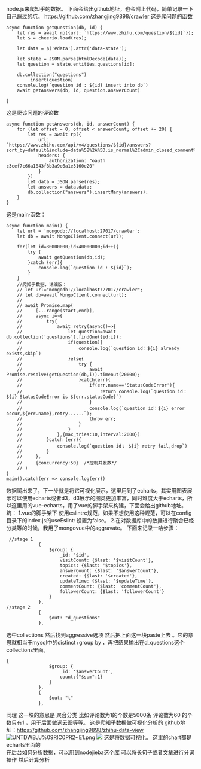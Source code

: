 node.js来爬知乎的数据。
下面会给出github地址，也会附上代码，简单记录一下自己踩过的坑。
https://github.com/zhangjing9898/crawler
这是爬问题的函数
```
async function getQuestion(db, id) {
    let res = await rp({url: `https://www.zhihu.com/question/${id}`});
    let $ = cheerio.load(res);

    let data = $('#data').attr('data-state');

    let state = JSON.parse(htmlDecode(data));
    let question = state.entities.questions[id];

    db.collection("questions")
        .insert(question)
    console.log(`question id : ${id} insert into db`)
    await getAnswers(db, id, question.answerCount)

}
```
这是爬该问题的评论数
```
async function getAnswers(db, id, answerCount) {
    for (let offset = 0; offset < answerCount; offset += 20) {
        let res = await rp({
            url: `https://www.zhihu.com/api/v4/questions/${id}/answers?sort_by=default&include=data%5B%2A%5D.is_normal%2Cadmin_closed_comment%2Creward_info%2Cis_collapsed%2Cannotation_action%2Cannotation_detail%2Ccollapse_reason%2Cis_sticky%2Ccollapsed_by%2Csuggest_edit%2Ccomment_count%2Ccan_comment%2Ccontent%2Ceditable_content%2Cvoteup_count%2Creshipment_settings%2Ccomment_permission%2Ccreated_time%2Cupdated_time%2Creview_info%2Crelevant_info%2Cquestion%2Cexcerpt%2Crelationship.is_authorized%2Cis_author%2Cvoting%2Cis_thanked%2Cis_nothelp%2Cupvoted_followees%3Bdata%5B%2A%5D.mark_infos%5B%2A%5D.url%3Bdata%5B%2A%5D.author.follower_count%2Cbadge%5B%3F%28type%3Dbest_answerer%29%5D.topics&limit=20&offset=${offset}`,
            headers: {
                authorization: "oauth c3cef7c66a1843f8b3a9e6a1e3160e20"
            }
        })
        let data = JSON.parse(res);
        let answers = data.data;
        db.collection("answers").insertMany(answers);
    }
}
```
这是main·函数：
```
async function main() {
    let url = 'mongodb://localhost:27017/crawler';
    let db = await MongoClient.connect(url);

    for(let id=30000000;id<40000000;id++){
        try {
            await getQuestion(db,id);
        }catch (err){
            console.log(`question id : ${id}`);
        }
    }
    //爬知乎数据，详细版：
    // let url="mongodb://localhost:27017/crawler";
    // let db=await MongoClient.connect(url);
    //
    // await Promise.map(
    //     [...range(start,end)],
    //     async i=>{
    //         try{
    //             await retry(async()=>{
    //                 let question=await db.collection('questions').findOne({id:i});
    //                 if(question){
    //                     console.log(`question id：${i} already exists,skip`)
    //                 }else{
    //                     try {
    //                         await Promise.resolve(getQuestion(db,i)).timeout(20000);
    //                     }catch(err){
    //                         if(err.name=='StatusCodeError'){
    //                             return console.log(`question id：${i} StatusCodeError is ${err.statusCode}`)
    //                         }
    //                         console.log(`question id：${i} error occur,${err.name},retry......`);
    //                         throw err;
    //                     }
    //                 }
    //             },{max_tries:10,interval:2000})
    //         }catch (err){
    //             console.log(`question id： ${i} retry fail,drop`)
    //         }
    //     },
    //     {concurrency:50}  /*控制并发数*/
    // )
}
main().catch(err => console.log(err))
```

数据爬出来了，下一步就是将它可视化展示，这里用到了echarts，其实用图表展示可以使用echarts或者d3，d3展示的图类更加丰富，同时难度大于echarts，所以这里用的vue-echarts，用了vue的脚手架来构建，下面会给出github地址。
坑：
1.vue的脚手架下 使用eslintrc规范，如果不想使用这种规范，可以在config目录下的index.js的useEslint: 设置为false。
2.在对数据库中的数据进行聚合已经分类等的时候，我用了mongovue中的aggravate。
下面来记录一哈步骤：
```
 //stage 1
            {
                $group: {
                    _id: '$id',
                    visitCount: {$last: '$visitCount'},
                    topics: {$last: '$topics'},
                    answerCount: {$last: '$answerCount'},
                    created: {$last: '$created'},
                    updateTime: {$last: '$updateTime'},
                    commentCount: {$last: 'commentCount'},
                    followerCount: {$last: 'followerCount'}
                }
            },
//stage 2
            {
                $out: "d_questions"
            },
```
选中collections 然后找到aggressive选项 然后把上面这一块paste上去 。它的意思就相当于mysql中的distinct+group by ，再把结果输出在d_questions这个collections里面。

```
{
                $group: {
                    _id: '$answerCount',
                    count:{"$sum":1}
                }
            },
            {
                $out: "t"
            },
```
同理 这一块的意思是 聚合分类  比如评论数为1的个数是5000条 评论数为60 的个数只有1 ，用于后面做词云图等等。
这是爬知乎数据做可视化分析的 github地址：https://github.com/zhangjing9898/zhihu-data-view
![U$NTDWBJJ%09$RIC0PR2~E1.png](http://upload-images.jianshu.io/upload_images/3378252-b78e908bc14e5399.png?imageMogr2/auto-orient/strip%7CimageView2/2/w/1240)
![](http://upload-images.jianshu.io/upload_images/3378252-36c33b8f9e18d812.png?imageMogr2/auto-orient/strip%7CimageView2/2/w/1240)
这是将数据可视化。
这里的chart都是echarts里面的  
在后台如何分析数据，可以用到nodejieba这个库 可以将长句子或者文章进行分词操作 然后计算分析
